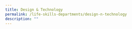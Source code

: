 ```yaml
---
title: Design & Technology
permalink: /life-skills-departments/design-n-technology
description: ""
---
```

